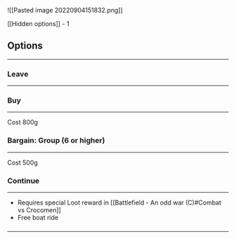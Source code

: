 ![[Pasted image 20220904151832.png]]

[[Hidden options]] - 1

## Options
---

### Leave
---

### Buy
---
Cost 800g

### Bargain: Group (6 or higher)
---
Cost 500g

### Continue
---
- Requires special Loot reward in [[Battlefield - An odd war (C)#Combat vs Crocomen]]
- Free boat ride

### 
---
